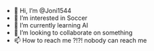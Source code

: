 - 👋 Hi, I’m @Joni1544
- 👀 I’m interested in Soccer
- 🌱 I’m currently learning AI
- 💞️ I’m looking to collaborate on something
- 📫 How to reach me ?!?!
nobody can reach me
<!---
Joni1544/Joni1544 is a ✨ special ✨ repository because its `README.md` (this file) appears on your GitHub profile.
You can click the Preview link to take a look at your changes.
--->
